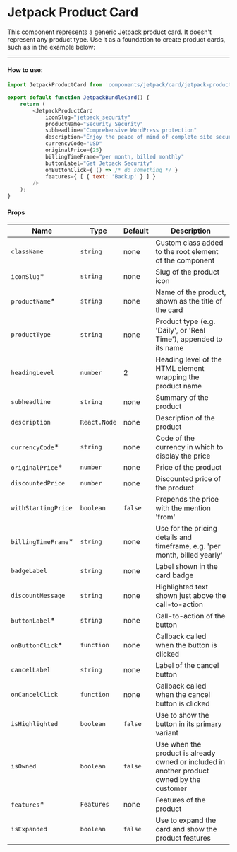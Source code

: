 # Jetpack Product Card

This component represents a generic Jetpack product card. It doesn't represent any product type. Use it as a foundation to create product cards, such as in the example below:

---

#### How to use:

```js
import JetpackProductCard from 'components/jetpack/card/jetpack-product-card';

export default function JetpackBundleCard() {
	return (
        <JetpackProductCard
            iconSlug="jetpack_security"
            productName="Security Security"
            subheadline="Comprehensive WordPress protection"
            description="Enjoy the peace of mind of complete site security. Easy-to-use, powerful security tools guard your site, so you can focus on your business."
            currencyCode="USD"
            originalPrice={25}
            billingTimeFrame="per month, billed monthly"
            buttonLabel="Get Jetpack Security"
            onButtonClick={ () => /* do something */ }
            features={ [ { text: 'Backup' } ] }
        />
	);
}
```

#### Props

| Name                 | Type         | Default | Description                                                                                |
| -------------------- | ------------ | ------- | ------------------------------------------------------------------------------------------ |
| `className`          | `string`     | none    | Custom class added to the root element of the component                                    |
| `iconSlug`\*         | `string`     | none    | Slug of the product icon                                                                   |
| `productName`\*      | `string`     | none    | Name of the product, shown as the title of the card                                        |
| `productType`        | `string`     | none    | Product type (e.g. 'Daily', or 'Real Time'), appended to its name                          |
| `headingLevel`       | `number`     | 2       | Heading level of the HTML element wrapping the product name                                |
| `subheadline`        | `string`     | none    | Summary of the product                                                                     |
| `description`        | `React.Node` | none    | Description of the product                                                                 |
| `currencyCode`\*     | `string`     | none    | Code of the currency in which to display the price                                         |
| `originalPrice`\*    | `number`     | none    | Price of the product                                                                       |
| `discountedPrice`    | `number`     | none    | Discounted price of the product                                                            |
| `withStartingPrice`  | `boolean`    | `false` | Prepends the price with the mention 'from'                                                 |
| `billingTimeFrame`\* | `string`     | none    | Use for the pricing details and timeframe, e.g. 'per month, billed yearly'                 |
| `badgeLabel`         | `string`     | none    | Label shown in the card badge                                                              |
| `discountMessage`    | `string`     | none    | Highlighted text shown just above the call-to-action                                       |
| `buttonLabel`\*      | `string`     | none    | Call-to-action of the button                                                               |
| `onButtonClick`\*    | `function`   | none    | Callback called when the button is clicked                                                 |
| `cancelLabel`        | `string`     | none    | Label of the cancel button                                                                 |
| `onCancelClick`      | `function`   | none    | Callback called when the cancel button is clicked                                          |
| `isHighlighted`      | `boolean`    | `false` | Use to show the button in its primary variant                                              |
| `isOwned`            | `boolean`    | `false` | Use when the product is already owned or included in another product owned by the customer |
| `features`\*         | `Features`   | none    | Features of the product                                                                    |
| `isExpanded`         | `boolean`    | `false` | Use to expand the card and show the product features                                       |
